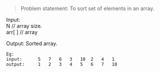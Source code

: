 >  Problem statement: To sort set of elements in an array.  

Input:  
N	// array size.  
arr[ ] 	// array  
  
Output: Sorted array.  
  
    Eg:  
    input: 		5	7	6	3	10	2	4	1  
    output:		1	2	3	4	5	6	7	10
